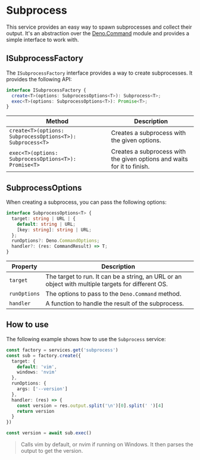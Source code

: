 # Subprocess

This service provides an easy way to spawn subprocesses and collect their output. It's an abstraction over the [Deno.Command](https://deno.land/api?s=Deno.Command) module and provides a simple interface to work with.

##  ISubprocessFactory

The `ISubprocessFactory` interface provides a way to create subprocesses. It provides the following API:

```ts
interface ISubprocessFactory {
  create<T>(options: SubprocessOptions<T>): Subprocess<T>;
  exec<T>(options: SubprocessOptions<T>): Promise<T>;
}
```

| Method | Description |
| --- | --- |
| `create<T>(options: SubprocessOptions<T>): Subprocess<T>` | Creates a subprocess with the given options. |
| `exec<T>(options: SubprocessOptions<T>): Promise<T>` | Creates a subprocess with the given options and waits for it to finish. |


## SubprocessOptions

When creating a subprocess, you can pass the following options:

```ts
interface SubprocessOptions<T> {
  target: string | URL | {
    default: string | URL;
    [key: string]: string | URL;
  };
  runOptions?: Deno.CommandOptions;
  handler?: (res: CommandResult) => T;
}
```

| Property | Description |
| --- | --- |
| `target` | The target to run. It can be a string, an URL or an object with multiple targets for different OS. |
| `runOptions` | The options to pass to the `Deno.Command` method. |
| `handler` | A function to handle the result of the subprocess. |

## How to use

The following example shows how to use the `Subprocess` service:

```ts
const factory = services.get('subprocess')
const sub = factory.create({
  target: {
    default: 'vim',
    windows: 'nvim'
  },
  runOptions: {
    args: ['--version']
  },
  handler: (res) => {
    const version = res.output.split('\n')[0].split(' ')[4]
    return version
  }
})

const version = await sub.exec()
```
> Calls vim by default, or nvim if running on Windows. It then parses the output to get the version.
